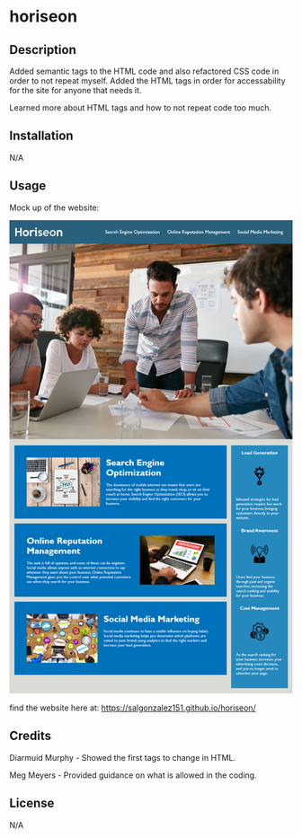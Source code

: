# horiseon

## Description

Added semantic tags to the HTML code and also refactored CSS code in order to not repeat myself. Added the HTML tags in order for accessability for the site for anyone that needs it. 

Learned more about HTML tags and how to not repeat code too much.

## Installation

N/A

## Usage

Mock up of the website:

![Horiseon webpage with navigation bar](assets/images/website-mock-up.png)

find the website here at: https://salgonzalez151.github.io/horiseon/

## Credits

Diarmuid Murphy - Showed the first tags to change in HTML.

Meg Meyers - Provided guidance on what is allowed in the coding.

## License

N/A